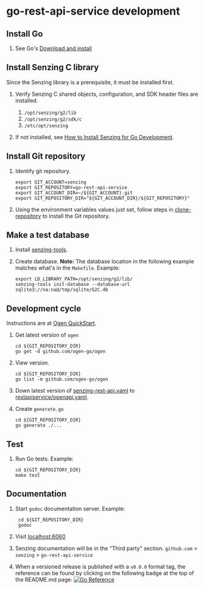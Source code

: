 # go-rest-api-service development

## Install Go

1. See Go's [Download and install](https://go.dev/doc/install)

## Install Senzing C library

Since the Senzing library is a prerequisite, it must be installed first.

1. Verify Senzing C shared objects, configuration, and SDK header files are installed.
    1. `/opt/senzing/g2/lib`
    1. `/opt/senzing/g2/sdk/c`
    1. `/etc/opt/senzing`

1. If not installed, see
   [How to Install Senzing for Go Development](https://github.com/senzing-garage/knowledge-base/blob/main/HOWTO/install-senzing-for-go-development.md).

## Install Git repository

1. Identify git repository.

    ```console
    export GIT_ACCOUNT=senzing
    export GIT_REPOSITORY=go-rest-api-service
    export GIT_ACCOUNT_DIR=~/${GIT_ACCOUNT}.git
    export GIT_REPOSITORY_DIR="${GIT_ACCOUNT_DIR}/${GIT_REPOSITORY}"

    ```

1. Using the environment variables values just set, follow steps in
   [clone-repository](https://github.com/senzing-garage/knowledge-base/blob/main/HOWTO/clone-repository.md) to install the Git repository.

## Make a test database

1. Install
   [senzing-tools](https://github.com/senzing-garage/senzing-tools#install).
1. Create database.
   **Note:** The database location in the following example matches what's in the `Makefile`.
   Example:

    ```console
    export LD_LIBRARY_PATH=/opt/senzing/g2/lib/
    senzing-tools init-database --database-url sqlite3://na:na@/tmp/sqlite/G2C.db
    ```

## Development cycle

Instructions are at
[Ogen QuickStart](https://ogen.dev/docs/intro/).

1. Get latest version of `ogen`

    ```console
    cd ${GIT_REPOSITORY_DIR}
    go get -d github.com/ogen-go/ogen
    ```

1. View version.

    ```console
    cd ${GIT_REPOSITORY_DIR}
    go list -m github.com/ogen-go/ogen
    ```

1. Down latest version of
   [senzing-rest-api.yaml](https://raw.githubusercontent.com/Senzing/senzing-rest-api-specification/main/senzing-rest-api.yaml)
   to
   [restapiservice/openapi.yaml](https://github.com/senzing-garage/go-rest-api-service/blob/main/restapiservice/openapi.yaml).

1. Create `generate.go`

    ```console
    cd ${GIT_REPOSITORY_DIR}
    go generate ./...
    ```

## Test

1. Run Go tests.
   Example:

     ```console
     cd ${GIT_REPOSITORY_DIR}
     make test

     ```

## Documentation

1. Start `godoc` documentation server.
   Example:

    ```console
     cd ${GIT_REPOSITORY_DIR}
     godoc

    ```

1. Visit [localhost:6060](http://localhost:6060)
1. Senzing documentation will be in the "Third party" section.
   `github.com` > `senzing` > `go-rest-api-service`

1. When a versioned release is published with a `v0.0.0` format tag,
the reference can be found by clicking on the following badge at the top of the README.md page:
[![Go Reference](https://pkg.go.dev/badge/github.com/senzing-garage/go-rest-api-service.svg)](https://pkg.go.dev/github.com/senzing-garage/go-rest-api-service)
